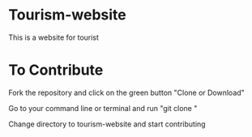 # Tourism-website
This is a website for tourist

# To Contribute

Fork the repository and click on the green button "Clone or Download"

Go to your command line or terminal and run "git clone <urloftheforkedrepository>"

Change directory to tourism-website and start contributing
